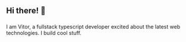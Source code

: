 <h2 align="left">Hi there! 👋</h2>

###
<p align="left">I am Vitor, a fullstack typescript developer excited about the latest web technologies. I build cool stuff.</p>
